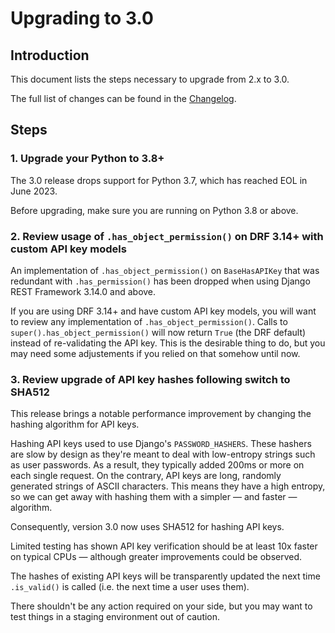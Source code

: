 # Upgrading to 3.0

## Introduction

This document lists the steps necessary to upgrade from 2.x to 3.0.

The full list of changes can be found in the [Changelog](https://github.com/florimondmanca/djangorestframework-api-key/blob/master/CHANGELOG.md).

## Steps

### 1. Upgrade your Python to 3.8+

The 3.0 release drops support for Python 3.7, which has reached EOL in June 2023.

Before upgrading, make sure you are running on Python 3.8 or above.

### 2. Review usage of `.has_object_permission()` on DRF 3.14+ with custom API key models

An implementation of `.has_object_permission()` on `BaseHasAPIKey` that was redundant with `.has_permission()` has been dropped when using Django REST Framework 3.14.0 and above.

If you are using DRF 3.14+ and have custom API key models, you will want to review any implementation of `.has_object_permission()`. Calls to `super().has_object_permission()` will now return `True` (the DRF default) instead of re-validating the API key. This is the desirable thing to do, but you may need some adjustements if you relied on that somehow until now.

### 3. Review upgrade of API key hashes following switch to SHA512

This release brings a notable performance improvement by changing the hashing algorithm for API keys.

Hashing API keys used to use Django's `PASSWORD_HASHERS`. These hashers are slow by design as they're meant to deal with low-entropy strings such as user passwords. As a result, they typically added 200ms or more on each single request. On the contrary, API keys are long, randomly generated strings of ASCII characters. This means they have a high entropy, so we can get away with hashing them with a simpler — and faster — algorithm.

Consequently, version 3.0 now uses SHA512 for hashing API keys.

Limited testing has shown API key verification should be at least 10x faster on typical CPUs — although greater improvements could be observed.

The hashes of existing API keys will be transparently updated the next time `.is_valid()` is called (i.e. the next time a user uses them).

There shouldn't be any action required on your side, but you may want to test things in a staging environment out of caution.
